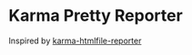 # Karma Pretty Reporter

Inspired by [karma-htmlfile-reporter](https://github.com/matthias-schuetz/karma-htmlfile-reporter)
